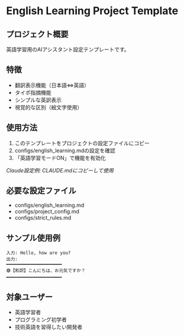 # English Learning Project Template

## プロジェクト概要
英語学習用のAIアシスタント設定テンプレートです。

## 特徴
- 翻訳表示機能（日本語⇔英語）
- タイポ指摘機能
- シンプルな英訳表示
- 視覚的な区別（絵文字使用）

## 使用方法
1. このテンプレートをプロジェクトの設定ファイルにコピー
2. configs/english_learning.mdの設定を確認
3. 「英語学習モードON」で機能を有効化

*Claude設定例: CLAUDE.mdにコピーして使用*

## 必要な設定ファイル
- configs/english_learning.md
- configs/project_config.md
- configs/strict_rules.md

## サンプル使用例
```
入力: Hello, how are you?
出力: 
━━━━━━━━━━━━━━━━━━━━━
🟣【和訳】こんにちは、お元気ですか？
━━━━━━━━━━━━━━━━━━━━━
```

## 対象ユーザー
- 英語学習者
- プログラミング初学者
- 技術英語を習得したい開発者